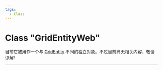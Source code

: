 ```yaml
---
tags:
  - Class
---
```

# Class "GridEntityWeb"

目前它被用作一个与 [GridEntity](GridEntity.md) 不同的独立对象。不过目前尚无相关内容，敬请谅解!

___
